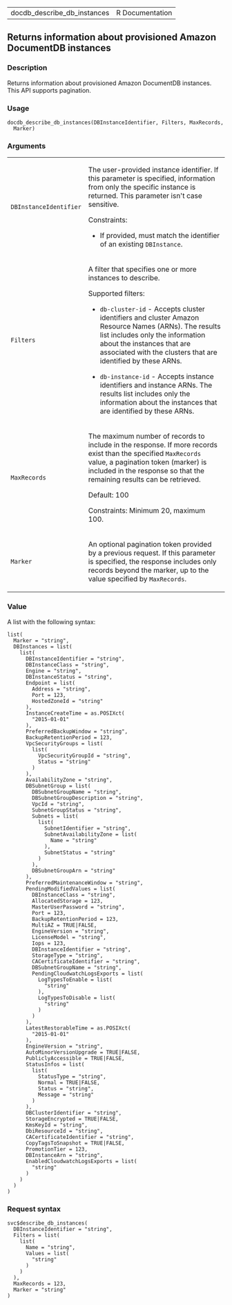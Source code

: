 <table style="width: 100%;">
<tbody>
<tr class="odd">
<td>docdb_describe_db_instances</td>
<td style="text-align: right;">R Documentation</td>
</tr>
</tbody>
</table>

## Returns information about provisioned Amazon DocumentDB instances

### Description

Returns information about provisioned Amazon DocumentDB instances. This
API supports pagination.

### Usage

    docdb_describe_db_instances(DBInstanceIdentifier, Filters, MaxRecords,
      Marker)

### Arguments

<table>
<colgroup>
<col style="width: 35%" />
<col style="width: 65%" />
</colgroup>
<tbody>
<tr class="odd">
<td><code
id="docdb_describe_db_instances_:_DBInstanceIdentifier">DBInstanceIdentifier</code></td>
<td><p>The user-provided instance identifier. If this parameter is
specified, information from only the specific instance is returned. This
parameter isn't case sensitive.</p>
<p>Constraints:</p>
<ul>
<li><p>If provided, must match the identifier of an existing
<code>DBInstance</code>.</p></li>
</ul></td>
</tr>
<tr class="even">
<td><code id="docdb_describe_db_instances_:_Filters">Filters</code></td>
<td><p>A filter that specifies one or more instances to describe.</p>
<p>Supported filters:</p>
<ul>
<li><p><code>db-cluster-id</code> - Accepts cluster identifiers and
cluster Amazon Resource Names (ARNs). The results list includes only the
information about the instances that are associated with the clusters
that are identified by these ARNs.</p></li>
<li><p><code>db-instance-id</code> - Accepts instance identifiers and
instance ARNs. The results list includes only the information about the
instances that are identified by these ARNs.</p></li>
</ul></td>
</tr>
<tr class="odd">
<td><code
id="docdb_describe_db_instances_:_MaxRecords">MaxRecords</code></td>
<td><p>The maximum number of records to include in the response. If more
records exist than the specified <code>MaxRecords</code> value, a
pagination token (marker) is included in the response so that the
remaining results can be retrieved.</p>
<p>Default: 100</p>
<p>Constraints: Minimum 20, maximum 100.</p></td>
</tr>
<tr class="even">
<td><code id="docdb_describe_db_instances_:_Marker">Marker</code></td>
<td><p>An optional pagination token provided by a previous request. If
this parameter is specified, the response includes only records beyond
the marker, up to the value specified by
<code>MaxRecords</code>.</p></td>
</tr>
</tbody>
</table>

### Value

A list with the following syntax:

    list(
      Marker = "string",
      DBInstances = list(
        list(
          DBInstanceIdentifier = "string",
          DBInstanceClass = "string",
          Engine = "string",
          DBInstanceStatus = "string",
          Endpoint = list(
            Address = "string",
            Port = 123,
            HostedZoneId = "string"
          ),
          InstanceCreateTime = as.POSIXct(
            "2015-01-01"
          ),
          PreferredBackupWindow = "string",
          BackupRetentionPeriod = 123,
          VpcSecurityGroups = list(
            list(
              VpcSecurityGroupId = "string",
              Status = "string"
            )
          ),
          AvailabilityZone = "string",
          DBSubnetGroup = list(
            DBSubnetGroupName = "string",
            DBSubnetGroupDescription = "string",
            VpcId = "string",
            SubnetGroupStatus = "string",
            Subnets = list(
              list(
                SubnetIdentifier = "string",
                SubnetAvailabilityZone = list(
                  Name = "string"
                ),
                SubnetStatus = "string"
              )
            ),
            DBSubnetGroupArn = "string"
          ),
          PreferredMaintenanceWindow = "string",
          PendingModifiedValues = list(
            DBInstanceClass = "string",
            AllocatedStorage = 123,
            MasterUserPassword = "string",
            Port = 123,
            BackupRetentionPeriod = 123,
            MultiAZ = TRUE|FALSE,
            EngineVersion = "string",
            LicenseModel = "string",
            Iops = 123,
            DBInstanceIdentifier = "string",
            StorageType = "string",
            CACertificateIdentifier = "string",
            DBSubnetGroupName = "string",
            PendingCloudwatchLogsExports = list(
              LogTypesToEnable = list(
                "string"
              ),
              LogTypesToDisable = list(
                "string"
              )
            )
          ),
          LatestRestorableTime = as.POSIXct(
            "2015-01-01"
          ),
          EngineVersion = "string",
          AutoMinorVersionUpgrade = TRUE|FALSE,
          PubliclyAccessible = TRUE|FALSE,
          StatusInfos = list(
            list(
              StatusType = "string",
              Normal = TRUE|FALSE,
              Status = "string",
              Message = "string"
            )
          ),
          DBClusterIdentifier = "string",
          StorageEncrypted = TRUE|FALSE,
          KmsKeyId = "string",
          DbiResourceId = "string",
          CACertificateIdentifier = "string",
          CopyTagsToSnapshot = TRUE|FALSE,
          PromotionTier = 123,
          DBInstanceArn = "string",
          EnabledCloudwatchLogsExports = list(
            "string"
          )
        )
      )
    )

### Request syntax

    svc$describe_db_instances(
      DBInstanceIdentifier = "string",
      Filters = list(
        list(
          Name = "string",
          Values = list(
            "string"
          )
        )
      ),
      MaxRecords = 123,
      Marker = "string"
    )
